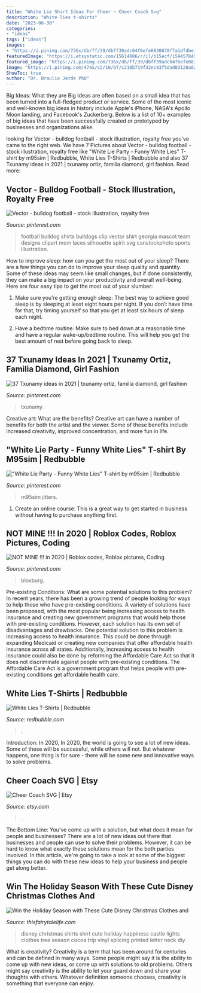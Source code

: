 ```yaml
---
title: "White Lie Shirt Ideas For Cheer ~ Cheer Coach Svg"
description: "White lies t-shirts"
date: "2023-06-30"
categories:
- "ideas"
tags: ["ideas"]
images:
- "https://i.pinimg.com/736x/db/ff/39/dbff39adc04f6efe0830878f7a1dfdbe--bulldogs-football-button-shirts.jpg"
featuredImage: "https://i.etsystatic.com/15614086/r/il/b15ecf/1594578498/il_fullxfull.1594578498_s1bl.jpg"
featured_image: "https://i.pinimg.com/736x/db/ff/39/dbff39adc04f6efe0830878f7a1dfdbe--bulldogs-football-button-shirts.jpg"
image: "https://i.pinimg.com/474x/c2/10/b7/c210b719f32ec43f5dad83128a827acb.jpg"
ShowToc: true
author: "Dr. Braulio Jerde PhD"
---
```



Big Ideas: What they are
Big Ideas are often based on a small idea that has been turned into a full-fledged product or service. Some of the most iconic and well-known big ideas in history include Apple's iPhone, NASA's Apollo Moon landing, and Facebook's Zuckerberg. 
Below is a list of 10+ examples of big ideas that have been successfully created or prototyped by businesses and organizations alike.

	

		
looking for Vector - bulldog football - stock illustration, royalty free you've came to the right web. We have 7 Pictures about Vector - bulldog football - stock illustration, royalty free like &quot;White Lie Party - Funny White Lies&quot; T-shirt by m95sim | Redbubble, White Lies T-Shirts | Redbubble and also 37 Txunamy ideas in 2021 | txunamy ortiz, familia diamond, girl fashion. Read more:
		
    
## Vector - Bulldog Football - Stock Illustration, Royalty Free

<img loading=lazy src="https://i.pinimg.com/736x/db/ff/39/dbff39adc04f6efe0830878f7a1dfdbe--bulldogs-football-button-shirts.jpg" onerror="this.onerror=null;this.src='https://tse2.mm.bing.net/th?id=OIP.Y7yZqdPQDQ3tq1-tcZsC2wDjES&amp;pid=15.1';" alt="Vector - bulldog football - stock illustration, royalty free">

_Source: pinterest.com_

>football bulldog shirts bulldogs clip vector shirt georgia mascot team designs clipart mom laces silhouette spirit svg canstockphoto sports illustration. 

	

How to improve sleep: how can you get the most out of your sleep?
There are a few things you can do to improve your sleep quality and quantity. Some of these ideas may seem like small changes, but if done consistently, they can make a big impact on your productivity and overall well-being. Here are four easy tips to get the most out of your slumber: 
1. Make sure you’re getting enough sleep: The best way to achieve good sleep is by sleeping at least eight hours per night. If you don’t have time for that, try timing yourself so that you get at least six hours of sleep each night. 

2. Have a bedtime routine: Make sure to bed down at a reasonable time and have a regular wake-up/bedtime routine. This will help you get the best amount of rest before going back to sleep. 


    
## 37 Txunamy Ideas In 2021 | Txunamy Ortiz, Familia Diamond, Girl Fashion

<img loading=lazy src="https://i.pinimg.com/474x/c2/10/b7/c210b719f32ec43f5dad83128a827acb.jpg" onerror="this.onerror=null;this.src='https://tse4.mm.bing.net/th?id=OIP._qxwRzqpLYluElQPFw7FmgAAAA&amp;pid=15.1';" alt="37 Txunamy ideas in 2021 | txunamy ortiz, familia diamond, girl fashion">

_Source: pinterest.com_

>txunamy. 

	

Creative art: What are the benefits?
Creative art can have a number of benefits for both the artist and the viewer. Some of these benefits include increased creativity, improved concentration, and more fun in life.

    
## &quot;White Lie Party - Funny White Lies&quot; T-shirt By M95sim | Redbubble

<img loading=lazy src="https://i.pinimg.com/originals/2f/83/65/2f83658753623c8346da48f83ded9103.png" onerror="this.onerror=null;this.src='https://tse1.mm.bing.net/th?id=OIP.yPXRSVPU7odWPSdcbmavKgHaJ4&amp;pid=15.1';" alt="&quot;White Lie Party - Funny White Lies&quot; T-shirt by m95sim | Redbubble">

_Source: pinterest.com_

>m95sim jitters. 

	

1. Create an online course: This is a great way to get started in business without having to purchase anything first.

    
## NOT MINE !!! In 2020 | Roblox Codes, Roblox Pictures, Coding

<img loading=lazy src="https://i.pinimg.com/736x/28/27/c4/2827c4de0d5cce596a68537cf43ec034.jpg" onerror="this.onerror=null;this.src='https://tse2.mm.bing.net/th?id=OIP.gHqPGIqB4HSwhV0eKbsvnQHaIO&amp;pid=15.1';" alt="NOT MINE !!! in 2020 | Roblox codes, Roblox pictures, Coding">

_Source: pinterest.com_

>bloxburg. 

	

Pre-existing Conditions: What are some potential solutions to this problem?
In recent years, there has been a growing trend of people looking for ways to help those who have pre-existing conditions. A variety of solutions have been proposed, with the most popular being increasing access to health insurance and creating new government programs that would help those with pre-existing conditions. However, each solution has its own set of disadvantages and drawbacks. One potential solution to this problem is increasing access to health insurance. This could be done through expanding Medicaid or creating new companies that offer affordable health insurance across all states. Additionally, increasing access to health insurance could also be done by reforming the Affordable Care Act so that it does not discriminate against people with pre-existing conditions. The Affordable Care Act is a government program that helps people with pre-existing conditions get affordable health care.

    
## White Lies T-Shirts | Redbubble

<img loading=lazy src="https://ih1.redbubble.net/image.1610767286.4540/ssrco,classic_tee,womens,fafafa:ca443f4786,front_alt,square_product,600x600.jpg" onerror="this.onerror=null;this.src='https://tse1.mm.bing.net/th?id=OIP.x2E82cvV0Maq7I-AxOaPtQHaHZ&amp;pid=15.1';" alt="White Lies T-Shirts | Redbubble">

_Source: redbubble.com_

>. 

	

Introduction: In 2020,
In 2020, the world is going to see a lot of new ideas. Some of these will be successful, while others will not. But whatever happens, one thing is for sure - there will be some new and innovative ways to solve problems.

    
## Cheer Coach SVG | Etsy

<img loading=lazy src="https://i.etsystatic.com/15614086/r/il/b15ecf/1594578498/il_fullxfull.1594578498_s1bl.jpg" onerror="this.onerror=null;this.src='https://tse1.mm.bing.net/th?id=OIP.-UaIcl3z6O32VhxrYH3wVgHaDy&amp;pid=15.1';" alt="Cheer Coach SVG | Etsy">

_Source: etsy.com_

>. 

	

The Bottom Line: You’ve come up with a solution, but what does it mean for people and businesses?
There are a lot of new ideas out there that businesses and people can use to solve their problems. However, it can be hard to know what exactly these solutions mean for the both parties involved. In this article, we're going to take a look at some of the biggest things you can do with these new ideas to help your business and people get along better.

    
## Win The Holiday Season With These Cute Disney Christmas Clothes And

<img loading=lazy src="https://thisfairytalelife.com/wp-content/uploads/2016/12/Happiness-is-castle-lights-shirt.jpg" onerror="this.onerror=null;this.src='https://tse1.mm.bing.net/th?id=OIP.y_GtUz0_B8Xe1Pfq2AlK_gHaJ4&amp;pid=15.1';" alt="Win the Holiday Season with These Cute Disney Christmas Clothes and">

_Source: thisfairytalelife.com_

>disney christmas shirts shirt cute holiday happiness castle lights clothes tree season cocoa trip vinyl splicing printed letter neck diy. 

	

What is creativity?
Creativity is a term that has been around for centuries and can be defined in many ways. Some people might say it is the ability to come up with new ideas, or come up with solutions to old problems. Others might say creativity is the ability to let your guard down and share your thoughts with others. Whatever definition someone chooses, creativity is something that everyone can enjoy.

